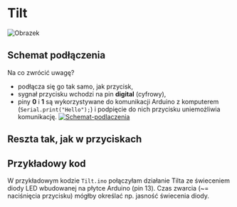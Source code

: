 # Tilt
![Obrazek](https://cdn-shop.adafruit.com/1200x900/173-00.jpg)

## Schemat podłączenia
Na co zwrócić uwagę?
- podłącza się go tak samo, jak przycisk,
- sygnał przycisku wchodzi na pin **digital** (cyfrowy), 
- piny **0** i **1** są wykorzystywane do komunikacji Arduino z komputerem (`Serial.print("Hello");`) i podpięcie do nich przycisku uniemożliwia komunikację.
[![Schemat-podlaczenia](https://cdn-learn.adafruit.com/assets/assets/000/000/500/medium800/force___flex_tiltarduinolay.gif?1447975913)](https://learn.adafruit.com/tilt-sensor/using-a-tilt-sensor)

## Reszta tak, jak w przyciskach

## Przykładowy kod
W przykładowym kodzie `Tilt.ino` połączyłam działanie Tilta ze świeceniem diody LED wbudowanej na płytce Arduino (pin 13). 
Czas zwarcia (~= naciśnięcia przycisku) mógłby określać np. jasność świecenia diody. 
